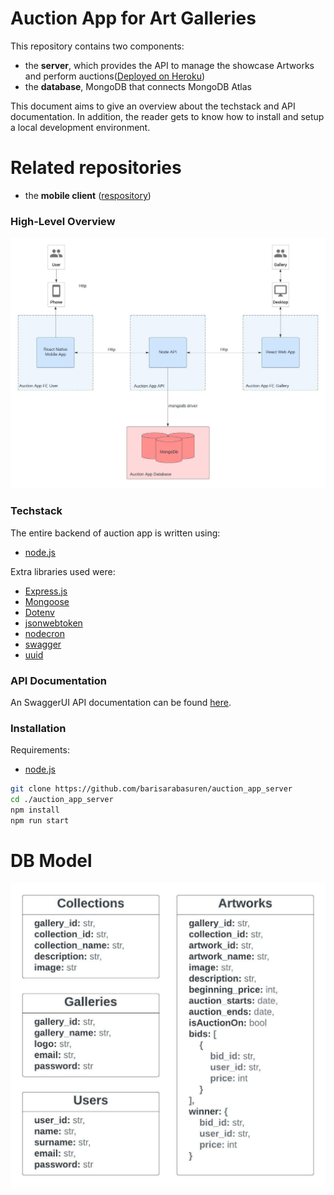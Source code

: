 # Auction App for Art Galleries

This repository contains two components:

* the **server**, which provides the API to manage the showcase Artworks and perform auctions([Deployed on Heroku](https://cryptic-beyond-14688.herokuapp.com/))
* the **database**, MongoDB that connects MongoDB Atlas

This document aims to give an overview about the techstack and API documentation. In addition, the reader gets to know how to install and setup a local development environment.

# Related repositories

* the **mobile client** ([respository](https://github.com/barisarabasuren/auction_app_mobile))

### High-Level Overview
![Architecture](./architecture.jpeg?raw=true)

### Techstack
The entire backend of auction app is written using:
- [node.js](https://nodejs.org/en/)

Extra libraries used were:
- [Express.js](https://expressjs.com/)
- [Mongoose](https://mongoosejs.com/)
- [Dotenv](https://www.npmjs.com/package/dotenv)
- [jsonwebtoken](https://www.npmjs.com/package/jsonwebtoken)
- [nodecron](https://www.npmjs.com/package/node-cron)
- [swagger](https://www.npmjs.com/package/swagger-jsdoc)
- [uuid](https://github.com/uuidjs/uuid/)

### API Documentation
An SwaggerUI API documentation can be found [here](https://cryptic-beyond-14688.herokuapp.com/docs/).

### Installation
Requirements:
* [node.js](https://nodejs.org/en/)

```zsh
git clone https://github.com/barisarabasuren/auction_app_server
cd ./auction_app_server
npm install
npm run start
```

# DB Model

![Schema](./db_model.jpeg?raw=true)